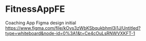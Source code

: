 # FitnessAppFE
Coaching App
Figma design initial
https://www.figma.com/file/kOvs3zWbKSbqukbhml3i1J/Untitled?type=whiteboard&node-id=0%3A1&t=Ce4cOuLsRNWVXKFT-1
